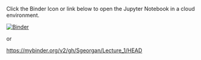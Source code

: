 Click the Binder Icon or link below to open the Jupyter Notebook in a cloud environment.

[![Binder](https://mybinder.org/badge_logo.svg)](https://mybinder.org/v2/gh/Sgeorgan/Lecture_1/HEAD)

or 

https://mybinder.org/v2/gh/Sgeorgan/Lecture_1/HEAD
